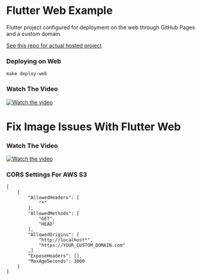 # Flutter Web Example

Flutter project configured for deployment on the web through GitHub Pages and a custom domain.

[See this repo for actual hosted project](https://github.com/davefaliskie/flutter-website)

### Deploying on Web

```
make deploy-web
```

### Watch The Video

[![Watch the video](https://img.youtube.com/vi/iOra0bxlWdE/maxresdefault.jpg)](https://youtu.be/iOra0bxlWdE)

# Fix Image Issues With Flutter Web

### Watch The Video

[![Watch the video](https://img.youtube.com/vi/X8UR4PCukqA/maxresdefault.jpg)](https://youtu.be/X8UR4PCukqA)

### CORS Settings For AWS S3

```
[
    {
        "AllowedHeaders": [
            "*"
        ],
        "AllowedMethods": [
            "GET",
            "HEAD"
        ],
        "AllowedOrigins": [
            "http://localhost*",
            "https://YOUR_CUSTOM_DOMAIN.com"
        ,]
        "ExposeHeaders": [],
        "MaxAgeSeconds": 3000
    }
]
```
